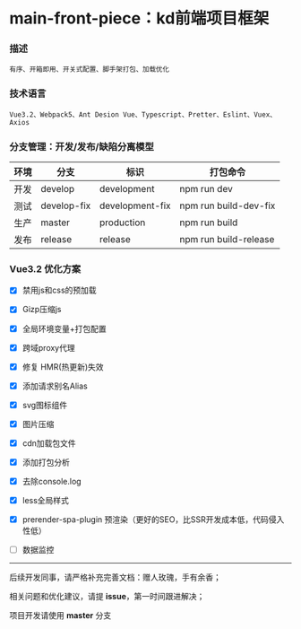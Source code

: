 # main-front-piece：kd前端项目框架

### 描述
```
有序、开箱即用、开关式配置、脚手架打包、加载优化
```

### 技术语言
```
Vue3.2、Webpack5、Ant Desion Vue、Typescript、Pretter、Eslint、Vuex、Axios
```

### 分支管理：开发/发布/缺陷分离模型

|  环境  | 分支  | 标识  | 打包命令  |
| ------------ | ------------ | ------------ | ------------ |
| 开发  | develop  | development  |  npm run dev  |
| 测试  | develop-fix  | development-fix  |  npm run build-dev-fix  |
| 生产  | master  | production  |  npm run build  |
| 发布  | release  |  release |  npm run build-release  |

### Vue3.2 优化方案
- [x] 禁用js和css的预加载
- [x] Gizp压缩js
- [x] 全局环境变量+打包配置
- [x] 跨域proxy代理
- [x] 修复 HMR(热更新)失效
- [x] 添加请求别名Alias
- [x] svg图标组件
- [x] 图片压缩
- [x] cdn加载包文件
- [x] 添加打包分析
- [x] 去除console.log
- [x] less全局样式
- [x] prerender-spa-plugin 预渲染（更好的SEO，比SSR开发成本低，代码侵入性低）
- [ ] 数据监控


------------

后续开发同事，请严格补充完善文档：赠人玫瑰，手有余香；

相关问题和优化建议，请提 **issue**，第一时间跟进解决；

项目开发请使用 **master** 分支
